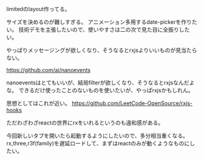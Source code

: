 limitedのlayout作ってる。

サイズを決めるのが難しすぎる。
アニメーション多用するdate-pickerを作りたい。
技術デモを主張したいので、使いやすさは二の次で見た目に全振りしたい。

やっぱりメッセージングが欲しくなり、そうなるとrxjsよりいいものが見当たらない。

https://github.com/ai/nanoevents

nanoeventsはとてもいいが、結局filterが欲しくなり、そうなるとrxjsなんだよな。
できるだけ使ったことのないものを使いたいが、やっぱrxjsかもしれん。

思想としてはこれが近い。
https://github.com/LeetCode-OpenSource/rxjs-hooks

ただわざわざreactの世界にrxをいれるというのも違和感がある。

今回新しいタブを開いたら起動するようにしたいので、多分相当重くなる。
rx,three,r3f(family)を遅延ロードして、まずはreactのみが動くようなものにしたい。

